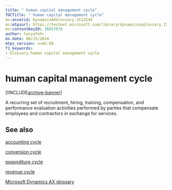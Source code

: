```yaml
---
title: " human capital management cycle"
TOCTitle: " human capital management cycle"
ms:assetid: DynamicsAXGlossary.1512549
ms:mtpsurl: https://technet.microsoft.com/library/dynamicsaxglossary.1512549(v=AX.60)
ms:contentKeyID: 36057678
author: tonyafehr
ms.date: 08/25/2014
mtps_version: v=AX.60
f1_keywords:
- Glossary.human capital management cycle
---
```


# human capital management cycle


[!INCLUDE[archive-banner](includes/archive-banner.md)]

A recurring set of recruitment, hiring, training, compensation, and performance evaluation activities performed by parties that compensate employees and contractors in exchange for services.

## See also

[accounting cycle](accounting-cycle.md)

[conversion cycle](conversion-cycle.md)

[expenditure cycle](expenditure-cycle.md)

[revenue cycle](revenue-cycle.md)

[Microsoft Dynamics AX glossary](glossary/microsoft-dynamics-ax-glossary.md)

  


